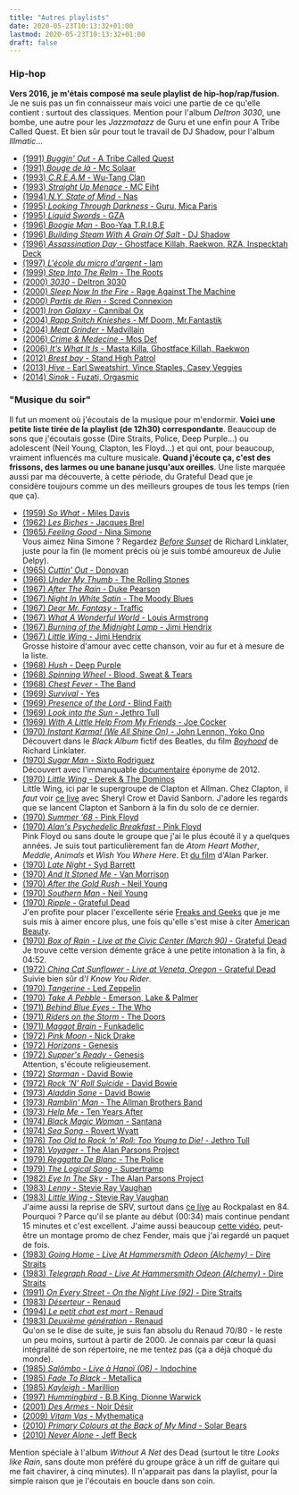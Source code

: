 ```yaml
---
title: "Autres playlists"
date: 2020-05-23T10:13:32+01:00
lastmod: 2020-05-23T10:13:32+01:00
draft: false
---
```


### Hip-hop

**Vers 2016, je m'étais composé ma seule playlist de hip-hop/rap/fusion.** Je ne suis pas un fin connaisseur mais voici une partie de ce qu'elle contient : surtout des classiques. Mention pour l'album *Deltron 3030*, une bombe, une autre pour les *Jazzmatazz* de Guru et une enfin pour A Tribe Called Quest. Et bien sûr pour tout le travail de DJ Shadow, pour l'album *Illmatic*...

* [(1991) *Buggin' Out* - A Tribe Called Quest](https://www.youtube.com/watch?v=cxN4nKk2cfk)
* [(1991) *Bouge de là* - Mc Solaar](https://www.youtube.com/watch?v=rhvj9nTiSnM)
* [(1993) *C.R.E.A.M* - Wu-Tang Clan](https://www.youtube.com/watch?v=PBwAxmrE194)
* [(1993) *Straight Up Menace* - MC Eiht](https://www.youtube.com/watch?v=BCTN30-YOCQ)
* [(1994) *N.Y. State of Mind* - Nas](https://www.youtube.com/watch?v=hI8A14Qcv68)
* [(1995) *Looking Through Darkness* - Guru, Mica Paris](https://www.youtube.com/watch?v=IWF1tOGWZlg)
* [(1995) *Liquid Swords* - GZA](https://www.youtube.com/watch?v=wA49DaVmJWQ)
* [(1996) *Boogie Man* - Boo-Yaa T.R.I.B.E](https://www.youtube.com/watch?v=CBT_admt4n4)
* [(1996) *Building Steam With A Grain Of Salt* - DJ Shadow](https://www.youtube.com/watch?v=dcxsheROd3E)
* [(1996) *Assassination Day* - Ghostface Killah, Raekwon, RZA, Inspecktah Deck](https://www.youtube.com/watch?v=iehBqhtLGAs)
* [(1997) *L'école du micro d'argent* - Iam](https://www.youtube.com/watch?v=x4uHgwHdXOA)
* [(1999) *Step Into The Relm* - The Roots](https://www.youtube.com/watch?v=aMPVnsqXv4Y)
* [(2000) *3030* - Deltron 3030](https://www.youtube.com/watch?v=Q7_jbluF0qo)
* [(2000) *Sleep Now In the Fire* - Rage Against The Machine](https://www.youtube.com/watch?v=kl4wkIPiTcY)
* [(2000) *Partis de Rien* - Scred Connexion](https://www.youtube.com/watch?v=rNRkunIN2xQ)
* [(2001) *Iron Galaxy* - Cannibal Ox](https://www.youtube.com/watch?v=FBJghl_wmto)
* [(2004) *Rapp Snitch Knieshes* - Mf Doom, Mr.Fantastik](https://www.youtube.com/watch?v=A9hwx-yn6-k)
* [(2004) *Meat Grinder* - Madvillain](https://www.youtube.com/watch?v=x8Ru8d0l_fU)
* [(2006) *Crime & Medecine* - Mos Def](https://www.youtube.com/watch?v=a4ADSbrax2M)
* [(2006) *It's What It Is* - Masta Killa, Ghostface Killah, Raekwon](https://www.youtube.com/watch?v=JZb7YezDiOw)
* [(2012) *Brest bay* - Stand High Patrol](https://www.youtube.com/watch?v=9fygHXi85T4)
* [(2013) *Hive* - Earl Sweatshirt, Vince Staples, Casey Veggies](https://www.youtube.com/watch?v=0FcDXL5Aw0o)
* [(2014) *Sinok* - Fuzati, Orgasmic](https://www.youtube.com/watch?v=vdhBQQKiYlg)

### "Musique du soir"

Il fut un moment où j'écoutais de la musique pour m'endormir. **Voici une petite liste tirée de la playlist (de 12h30) correspondante**. Beaucoup de sons que j'écoutais gosse (Dire Straits, Police, Deep Purple...) ou adolescent (Neil Young, Clapton, les Floyd...) et qui ont, pour beaucoup, vraiment influencés ma culture musicale. **Quand j'écoute ça, c'est des frissons, des larmes ou une banane jusqu'aux oreilles**. Une liste marquée aussi par ma découverte, à cette période, du Grateful Dead que je considère toujours comme un des meilleurs groupes de tous les temps (rien que ça).

* [(1959) *So What* - Miles Davis](https://www.youtube.com/watch?v=zqNTltOGh5c)
* [(1962) *Les Biches* - Jacques Brel](https://www.youtube.com/watch?v=qD4MVAcfny0)
* [(1965) *Feeling Good* - Nina Simone](https://www.youtube.com/watch?v=D5Y11hwjMNs)  
Vous aimez Nina Simone ? Regardez [*Before Sunset*](https://fr.wikipedia.org/wiki/Before_Sunset) de Richard Linklater, juste pour la fin (le moment précis où je suis tombé amoureux de Julie Delpy).
* [(1965) *Cuttin' Out* - Donovan](https://www.youtube.com/watch?v=669pr9tZdyg)
* [(1966) *Under My Thumb* - The Rolling Stones](https://www.youtube.com/watch?v=hM8XekYI8kI)  
* [(1967) *After The Rain* - Duke Pearson](https://www.youtube.com/watch?v=AUownIXdOyE)
* [(1967) *Night In White Satin* - The Moody Blues](https://www.youtube.com/watch?v=cs4RG9u8IVU)
* [(1967) *Dear Mr. Fantasy* - Traffic](https://www.youtube.com/watch?v=vxVlN-LzIks)
* [(1967) *What A Wonderful World* - Louis Armstrong](https://www.youtube.com/watch?v=CWzrABouyeE)
* [(1967) *Burning of the Midnight Lamp* - Jimi Hendrix](https://www.youtube.com/watch?v=BAL_NBTwj_A)
* [(1967) *Little Wing* - Jimi Hendrix](https://vimeo.com/166581864)  
Grosse histoire d'amour avec cette chanson, voir au fur et à mesure de la liste.
* [(1968) *Hush* - Deep Purple](https://www.youtube.com/watch?v=W1PNvopXjbg)
* [(1968) *Spinning Wheel* - Blood, Sweat & Tears](https://www.youtube.com/watch?v=SFEewD4EVwU)
* [(1968) *Chest Fever* - The Band](https://www.youtube.com/watch?v=h_7q9_EJYvE)
* [(1969) *Survival* - Yes](https://www.youtube.com/watch?v=mPivjmnus98)
* [(1969) *Presence of the Lord* - Blind Faith](https://www.youtube.com/watch?v=g69EWScWE0U)
* [(1969) *Look into the Sun* - Jethro Tull](https://www.youtube.com/watch?v=F_N51GePbY8)
* [(1969) *With A Little Help From My Friends* - Joe Cocker](https://www.youtube.com/watch?v=nCrlyX6XbTU)
* [(1970) *Instant Karma! (We All Shine On)* - John Lennon, Yoko Ono](https://www.youtube.com/watch?v=xLy2SaSQAtA)  
Découvert dans le *Black Album* fictif des Beatles, du film [*Boyhood*](https://fr.wikipedia.org/wiki/Boyhood) de Richard Linklater.
* [(1970) *Sugar Man* - Sixto Rodriguez](https://www.youtube.com/watch?v=E90_aL870ao)  
Découvert avec l'immanquable [documentaire](https://fr.wikipedia.org/wiki/Sugar_Man) éponyme de 2012.
* [(1970) *Little Wing* - Derek & The Dominos](https://www.youtube.com/watch?v=jLPHz8KT9No)  
Little Wing, ici par le supergroupe de Clapton et Allman. Chez Clapton, il *faut* voir [ce live](https://www.youtube.com/watch?v=iEuVH_16vRg) avec Sheryl Crow et David Sanborn. J'adore les regards que se lancent Clapton et Sanborn à la fin du solo de ce dernier.
* [(1970) *Summer '68* - Pink Floyd](https://www.youtube.com/watch?v=a0XCQhZfGVo)
* [(1970) *Alan's Psychedelic Breakfast* - Pink Floyd](https://www.youtube.com/watch?v=_7pkOZ5n6PQ)  
Pink Floyd ou sans doute le groupe que j'ai le plus écouté il y a quelques années. Je suis tout particulièrement fan de *Atom Heart Mother*, *Meddle*, *Animals* et *Wish You Where Here*. Et [du film](https://fr.wikipedia.org/wiki/The_Wall_(film)) d'Alan Parker.
* [(1970) *Late Night* - Syd Barrett](https://www.youtube.com/watch?v=b9gM-blNvdM)
* [(1970) *And It Stoned Me* - Van Morrison](https://www.youtube.com/watch?v=AYqJtqyeilE)
* [(1970) *After the Gold Rush* - Neil Young](https://www.youtube.com/watch?v=d6Zf4D1tHdw)
* [(1970) *Southern Man* - Neil Young](https://www.youtube.com/watch?v=m5FCcDEA6mY)  
* [(1970) *Ripple* - Grateful Dead](https://www.youtube.com/watch?v=671AgW9xSiA)  
J'en profite pour placer l'excellente série [Freaks and Geeks](https://fr.wikipedia.org/wiki/Freaks_and_Geeks) que je me suis mis à aimer encore plus, une fois qu'elle s'est mise à citer [American Beauty](https://fr.wikipedia.org/wiki/American_Beauty_%28album%29).
* [(1970) *Box of Rain - Live at the Civic Center (March 90)* - Grateful Dead](https://archive.org/details/gd90-03-19.prefm-sbd.sacks.1526.sbeok.shnf/gd90-03-19d2t02.shn)  
Je trouve cette version démente grâce à une petite intonation à la fin, à 04:52.
* [(1972) *China Cat Sunflower - Live at Veneta, Oregon* - Grateful Dead](https://www.youtube.com/watch?v=3xvh0ercSOk)  
Suivie bien sûr d'*I Know You Rider*.
* [(1970) *Tangerine* - Led Zeppelin](https://www.youtube.com/watch?v=_0Auvlsv860)
* [(1970) *Take A Pebble* - Emerson, Lake & Palmer](https://www.youtube.com/watch?v=SrYbfQRlfwQ)
* [(1971) *Behind Blue Eyes* - The Who](https://www.youtube.com/watch?v=dMrImMedYRo)
* [(1971) *Riders on the Storm* - The Doors](https://www.youtube.com/watch?v=lS-af9Q-zvQ)
* [(1971) *Maggot Brain* - Funkadelic](https://www.youtube.com/watch?v=JOKn33-q4Ao)
* [(1972) *Pink Moon* - Nick Drake](https://www.youtube.com/watch?v=irq959oNVww)
* [(1972) *Horizons* - Genesis](https://www.youtube.com/watch?v=iEjiO4A-sHY)
* [(1972) *Supper's Ready* - Genesis](https://www.youtube.com/watch?v=szJq1lwnkNw)  
Attention, s'écoute religieusement.
* [(1972) *Starman* - David Bowie](https://www.youtube.com/watch?v=tRcPA7Fzebw)
* [(1972) *Rock 'N' Roll Suicide* - David Bowie](https://www.youtube.com/watch?v=9jg4ekLG9Zo)
* [(1973) *Aladdin Sane* - David Bowie](https://www.youtube.com/watch?v=q2y9inP4CqE)
* [(1973) *Ramblin' Man* - The Allman Brothers Band](https://www.youtube.com/watch?v=68X8o0S7vJc)
* [(1973) *Help Me* - Ten Years After](https://www.youtube.com/watch?v=RL48meWU9QE)
* [(1974) *Black Magic Woman* - Santana](https://www.youtube.com/watch?v=wyQUCYl-ocs)
* [(1974) *Sea Song* - Rovert Wyatt](https://www.youtube.com/watch?v=8Co0_BZiLdg)
* [(1976) *Too Old to Rock 'n' Roll: Too Young to Die!* - Jethro Tull](https://www.youtube.com/watch?v=H8uUh1xsL14)
* [(1978) *Voyager* - The Alan Parsons Project](https://www.youtube.com/watch?v=-rSrAj01KlQ)
* [(1979) *Reggatta De Blanc* - The Police](https://www.youtube.com/watch?v=EFkUS1sSoPA)
* [(1979) *The Logical Song* - Supertramp](https://www.youtube.com/watch?v=low6Coqrw9Y)
* [(1982) *Eye In The Sky* - The Alan Parsons Project](https://www.youtube.com/watch?v=jdyto5rf0HU)
* [(1983) *Lenny* - Stevie Ray Vaughan](https://www.youtube.com/watch?v=i5sqJNFFwqc)
* [(1983) *Little Wing* - Stevie Ray Vaughan](https://www.youtube.com/watch?v=An4uDegHB8s)  
J'aime aussi la reprise de SRV, surtout dans [ce live](https://www.youtube.com/watch?v=-pO6yg9KBGU) au Rockpalast en 84. Pourquoi ? Parce qu'il se plante au début (00:34) mais continue pendant 15 minutes et c'est excellent. J'aime aussi beaucoup [cette vidéo](https://www.dailymotion.com/video/xrt73), peut-être un montage promo de chez Fender, mais que j'ai regardé un paquet de fois.
* [(1983) *Going Home - Live At Hammersmith Odeon (Alchemy)* - Dire Straits](https://www.youtube.com/watch?v=gPA0gJG22I4)
* [(1983) *Telegraph Road - Live At Hammersmith Odeon (Alchemy)* - Dire Straits](https://www.youtube.com/watch?v=Q1Wp2ASqyxI)
* [(1991) *On Every Street - On the Night Live (92)* - Dire Straits](https://www.youtube.com/watch?v=_atRLSxfg_0)
* [(1983) *Déserteur* - Renaud](https://www.youtube.com/watch?v=vvolGwaMOUs)
* [(1994) *Le petit chat est mort* - Renaud](https://www.youtube.com/watch?v=L7EhGkLsKs8)
* [(1983) *Deuxième génération* - Renaud](https://www.youtube.com/watch?v=S2I8f023eEY)  
 Qu'on se le dise de suite, je suis fan absolu du Renaud 70/80 - le reste un peu moins, surtout à partir de 2000. Je connais par cœur la quasi intégralité de son répertoire, ne me tentez pas (ça a déjà choqué du monde).
* [(1985) *Salômbo - Live à Hanoï (06)* - Indochine](https://www.youtube.com/watch?v=johHDK5HzA8)
* [(1985) *Fade To Black* - Metallica](https://www.youtube.com/watch?v=WEQnzs8wl6E)
* [(1985) *Kayleigh* - Marillion](https://www.youtube.com/watch?v=OQ4oaLUilBc)
* [(1997) *Hummingbird* - B.B.King, Dionne Warwick](https://www.youtube.com/watch?v=Cw4fkhaZ1iM)
* [(2001) *Des Armes* - Noir Désir](https://www.youtube.com/watch?v=Wl9OIja-EmM)
* [(2009) *Vitam Vas* - Mythematica](https://www.youtube.com/watch?v=2vnSc4NjCkw)
* [(2010) *Primary Colours at the Back of My Mind* - Solar Bears](https://www.youtube.com/watch?v=Lso2yyOXjS0)
* [(2010) *Never Alone* - Jeff Beck](https://www.youtube.com/watch?v=swTGeHNDIjo)

Mention spéciale à l'album *Without A Net* des Dead (surtout le titre *Looks like Rain*, sans doute mon préféré du groupe grâce à un riff de guitare qui me fait chavirer, à cinq minutes). Il n'apparait pas dans la playlist, pour la simple raison que je l'écoutais en boucle dans son coin.
